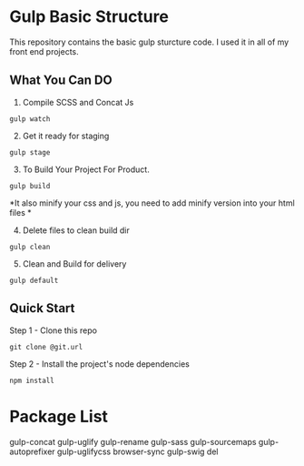 # Gulp Basic Structure
This repository contains the basic gulp sturcture code. I used it in all of my front end projects.

## What You Can DO

1) Compile SCSS and Concat Js
```
gulp watch
```
2) Get it ready for staging
```
gulp stage
```
3) To Build Your Project For Product. 
```
gulp build
```
*It also minify your css and js, you need to add minify version into your html files *

4) Delete files to clean build dir
```
gulp clean
```
5) Clean and Build for delivery
```
gulp default
```


## Quick Start
Step 1 - Clone this repo
```
git clone @git.url
```
Step 2 - Install the project's node dependencies
```
npm install
```

# Package List

gulp-concat
gulp-uglify
gulp-rename
gulp-sass
gulp-sourcemaps
gulp-autoprefixer
gulp-uglifycss
browser-sync
gulp-swig
del
